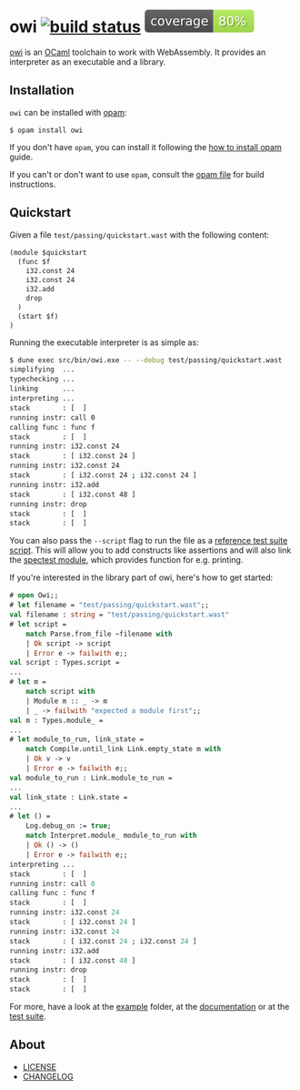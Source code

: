 # owi [![build status](https://github.com/ocamlpro/owi/workflows/build/badge.svg)](https://github.com/ocamlpro/owi/actions) [![coverage percentage](https://raw.githubusercontent.com/ocamlpro/owi/gh-pages/coverage/badge.svg)](https://ocamlpro.github.io/owi/coverage/)

[owi] is an [OCaml] toolchain to work with WebAssembly. It provides an interpreter as an executable and a library.

## Installation

`owi` can be installed with [opam]:

```shell-session
$ opam install owi
```

If you don't have `opam`, you can install it following the [how to install opam] guide.

If you can't or don't want to use `opam`, consult the [opam file] for build instructions.

## Quickstart

Given a file `test/passing/quickstart.wast` with the following content:

<!-- $MDX file=test/passing/quickstart.wast -->
```wast
(module $quickstart
  (func $f
    i32.const 24
    i32.const 24
    i32.add
    drop
  )
  (start $f)
)
```

Running the executable interpreter is as simple as:
```sh
$ dune exec src/bin/owi.exe -- --debug test/passing/quickstart.wast
simplifying  ...
typechecking ...
linking      ...
interpreting ...
stack        : [  ]
running instr: call 0
calling func : func f
stack        : [  ]
running instr: i32.const 24
stack        : [ i32.const 24 ]
running instr: i32.const 24
stack        : [ i32.const 24 ; i32.const 24 ]
running instr: i32.add
stack        : [ i32.const 48 ]
running instr: drop
stack        : [  ]
stack        : [  ]
```

You can also pass the `--script` flag to run the file as a [reference test suite script]. This will allow you to add constructs like assertions and will also link the [spectest module], which provides function for e.g. printing.

If you're interested in the library part of owi, here's how to get started:

```ocaml
# open Owi;;
# let filename = "test/passing/quickstart.wast";;
val filename : string = "test/passing/quickstart.wast"
# let script =
    match Parse.from_file ~filename with
    | Ok script -> script
    | Error e -> failwith e;;
val script : Types.script =
...
# let m =
    match script with
    | Module m :: _ -> m
    | _ -> failwith "expected a module first";;
val m : Types.module_ =
...
# let module_to_run, link_state =
    match Compile.until_link Link.empty_state m with
    | Ok v -> v
    | Error e -> failwith e;;
val module_to_run : Link.module_to_run =
...
val link_state : Link.state =
...
# let () =
    Log.debug_on := true;
    match Interpret.module_ module_to_run with
    | Ok () -> ()
    | Error e -> failwith e;;
interpreting ...
stack        : [  ]
running instr: call 0
calling func : func f
stack        : [  ]
running instr: i32.const 24
stack        : [ i32.const 24 ]
running instr: i32.const 24
stack        : [ i32.const 24 ; i32.const 24 ]
running instr: i32.add
stack        : [ i32.const 48 ]
running instr: drop
stack        : [  ]
stack        : [  ]
```

For more, have a look at the [example] folder, at the [documentation] or at the [test suite].

## About

- [LICENSE]
- [CHANGELOG]

[CHANGELOG]: ./CHANGES.md
[example]: ./example/
[LICENSE]: ./LICENSE.md
[opam file]: ./owi.opam
[test suite]: ./test/

[documentation]: https://ocamlpro.github.io/owi/api/owi
[how to install opam]: https://opam.ocaml.org/doc/Install.html
[OCaml]: https://ocaml.org
[opam]: https://opam.ocaml.org
[owi]: https://ocamlpro.github.io/owi
[reference test suite script]: https://github.com/WebAssembly/spec/blob/main/interpreter/README.md#scripts
[spectest module]: https://github.com/WebAssembly/spec/blob/main/interpreter/README.md#spectest-host-module
[WebAssembly]: https://webassembly.org
